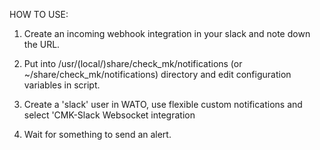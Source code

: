 HOW TO USE:

1) Create an incoming webhook integration in your slack and note down the URL.

2) Put into /usr/(local/)share/check_mk/notifications (or ~/share/check_mk/notifications) directory and edit configuration variables in script.

3) Create a 'slack' user in WATO, use flexible custom notifications and select 'CMK-Slack Websocket integration

4) Wait for something to send an alert.
